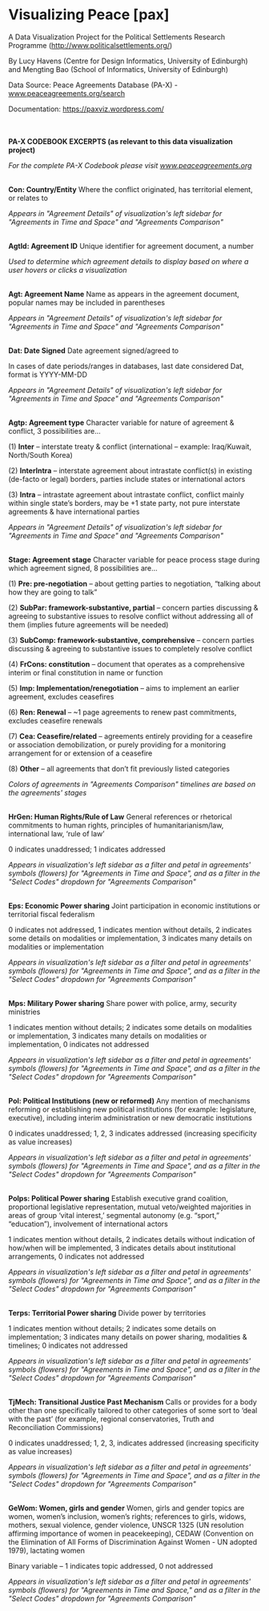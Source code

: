# Visualizing Peace [pax]


A Data Visualization Project for the Political Settlements Research Programme (http://www.politicalsettlements.org/)

By Lucy Havens (Centre for Design Informatics, University of Edinburgh) and Mengting Bao (School of Informatics, University of Edinburgh)

Data Source: Peace Agreements Database (PA-X) - www.peaceagreements.org/search

Documentation: https://paxviz.wordpress.com/

<br/><br/>
<b>PA-X CODEBOOK EXCERPTS (as relevant to this data visualization project)</b>

<em>For the complete PA-X Codebook please visit www.peaceagreements.org</em>

<br/>
<b>Con: Country/Entity</b>
Where the conflict originated, has territorial element, or relates to

<em>Appears in "Agreement Details" of visualization's left sidebar for "Agreements in Time and Space" and "Agreements Comparison"</em>

<br/>
<b>AgtId: Agreement ID</b>
Unique identifier for agreement document, a number

<em>Used to determine which agreement details to display based on where a user hovers or clicks a visualization</em>

<br/>
<b>Agt: Agreement Name</b>
Name as appears in the agreement document, popular names may be included in parentheses

<em>Appears in "Agreement Details" of visualization's left sidebar for "Agreements in Time and Space" and "Agreements Comparison"</em>

<br/>
<b>Dat: Date Signed</b>
Date agreement signed/agreed to

In cases of date periods/ranges in databases, last date considered Dat, format is YYYY-MM-DD

<em>Appears in "Agreement Details" of visualization's left sidebar for "Agreements in Time and Space" and "Agreements Comparison"</em>

<br/>
<b>Agtp: Agreement type</b>
Character variable for nature of agreement & conflict, 3 possibilities are...

(1) <b>Inter</b> – interstate treaty & conflict (international – example: Iraq/Kuwait, North/South Korea)

(2) <b>InterIntra</b> – interstate agreement about intrastate conflict(s) in existing (de-facto or legal) borders, parties include  states or international actors

(3) <b>Intra</b> – intrastate agreement about intrastate conflict, conflict mainly within single state’s borders, may be +1 state party, not pure interstate agreements & have international parties

<em>Appears in "Agreement Details" of visualization's left sidebar for "Agreements in Time and Space" and "Agreements Comparison"</em>

<br/>
<b>Stage: Agreement stage</b>
Character variable for peace process stage during which agreement signed, 8 possibilities are...	

(1) <b>Pre: pre-negotiation</b> – about getting parties to negotiation, “talking about how they are going to talk”

(2) <b>SubPar: framework-substantive, partial</b> – concern parties discussing & agreeing to substantive issues to resolve conflict without addressing all of them (implies future agreements will be needed)

(3) <b>SubComp: framework-substantive, comprehensive</b> – concern parties discussing & agreeing to substantive issues to completely resolve conflict

(4) <b>FrCons: constitution</b> – document that operates as a comprehensive interim or final constitution in name or function

(5) <b>Imp: Implementation/renegotiation</b> – aims to implement an earlier agreement, excludes ceasefires

(6) <b>Ren: Renewal</b> – ~1 page agreements to renew past commitments, excludes ceasefire renewals

(7) <b>Cea: Ceasefire/related</b> – agreements entirely providing for a ceasefire or association demobilization, or purely providing for a monitoring arrangement for or extension of a ceasefire

(8) <b>Other</b> – all agreements that don’t fit previously listed categories

<em>Colors of agreements in "Agreements Comparison" timelines are based on the agreements' stages</em>

<br/>
<b>HrGen: Human Rights/Rule of Law</b>
General references or rhetorical commitments to human rights, principles of humanitarianism/law, international law, ‘rule of law’

0 indicates unaddressed; 1 indicates addressed

<em>Appears in visualization's left sidebar as a filter and petal in agreements' symbols (flowers) for "Agreements in Time and Space", and as a filter in the "Select Codes" dropdown for "Agreements Comparison"</em>

<br/>
<b>Eps: Economic Power sharing</b>
Joint participation in economic institutions or territorial fiscal federalism

0 indicates not addressed, 1 indicates mention without details, 2 indicates some details on modalities or implementation, 3 indicates many details on modalities or implementation

<em>Appears in visualization's left sidebar as a filter and petal in agreements' symbols (flowers) for "Agreements in Time and Space", and as a filter in the "Select Codes" dropdown for "Agreements Comparison"</em>

<br/>
<b>Mps: Military Power sharing</b>
Share power with police, army, security ministries

1 indicates mention without details; 2 indicates some details on modalities or implementation, 3 indicates many details on modalities or implementation, 0 indicates not addressed

<em>Appears in visualization's left sidebar as a filter and petal in agreements' symbols (flowers) for "Agreements in Time and Space", and as a filter in the "Select Codes" dropdown for "Agreements Comparison"</em>

<br/>
<b>Pol: Political Institutions (new or reformed)</b>
Any mention of mechanisms reforming or establishing new political institutions (for example: legislature, executive), including interim administration or new democratic institutions

0 indicates unaddressed; 1, 2, 3 indicates addressed (increasing specificity as value increases)

<em>Appears in visualization's left sidebar as a filter and petal in agreements' symbols (flowers) for "Agreements in Time and Space", and as a filter in the "Select Codes" dropdown for "Agreements Comparison"</em>

<br/>
<b>Polps: Political Power sharing</b>
Establish executive grand coalition, proportional legislative representation, mutual veto/weighted majorities in areas of group ‘vital interest,’ segmental autonomy (e.g. “sport,” “education”), involvement of international actors

1 indicates mention without details, 2 indicates details without indication of how/when will be implemented, 3 indicates details about institutional arrangements, 0 indicates not addressed

<em>Appears in visualization's left sidebar as a filter and petal in agreements' symbols (flowers) for "Agreements in Time and Space", and as a filter in the "Select Codes" dropdown for "Agreements Comparison"</em>

<br/>
<b>Terps: Territorial Power sharing</b>
Divide power by territories

1 indicates mention without details; 2 indicates some details on implementation; 3 indicates many details on power sharing, modalities & timelines; 0 indicates not addressed

<em>Appears in visualization's left sidebar as a filter and petal in agreements' symbols (flowers) for "Agreements in Time and Space", and as a filter in the "Select Codes" dropdown for "Agreements Comparison"</em>

<br/>
<b>TjMech: Transitional Justice Past Mechanism</b>
Calls or provides for a body other than one specifically tailored to other categories of some sort to ‘deal with the past’ (for example, regional conservatories, Truth and Reconciliation Commissions)

0 indicates unaddressed; 1, 2, 3, indicates addressed (increasing specificity as value increases)

<em>Appears in visualization's left sidebar as a filter and petal in agreements' symbols (flowers) for "Agreements in Time and Space", and as a filter in the "Select Codes" dropdown for "Agreements Comparison"</em>

<br/>
<b>GeWom: Women, girls and gender</b>
Women, girls and gender topics are women, women’s inclusion, women’s rights; references to girls, widows, mothers, sexual violence, gender violence, UNSCR 1325 (UN resolution affirming importance of women in peacekeeping), CEDAW (Convention on the Elimination of All Forms of Discrimination Against Women - UN adopted 1979), lactating women

Binary variable – 1 indicates topic addressed, 0 not addressed

<em>Appears in visualization's left sidebar as a filter and petal in agreements' symbols (flowers) for "Agreements in Time and Space," and as a filter in the "Select Codes" dropdown for "Agreements Comparison"</em>
